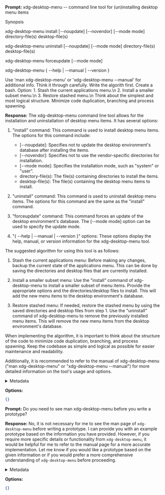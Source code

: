 **Prompt:**
   xdg-desktop-menu -- command line tool for (un)installing
   desktop menu items

Synopsis

   xdg-desktop-menu install [--noupdate] [--novendor] [--mode
   mode] directory-file(s) desktop-file(s)

   xdg-desktop-menu uninstall [--noupdate] [--mode mode]
   directory-file(s) desktop-file(s)

   xdg-desktop-menu forceupdate [--mode mode]

   xdg-desktop-menu { --help | --manual | --version }

Use 'man xdg-desktop-menu' or 'xdg-desktop-menu --manual' for additional info.
 Think it through carefully. Write the algorith first. Create a bash. Option: 1. Stash the current applications menu.\n 2. Install a smaller subset menu.\n 3. Restore stashed menu.\n Think about the simplest and most logical structure. Minimize code duplication, branching and process spawning.

**Response:**
The xdg-desktop-menu command line tool allows for the installation and uninstallation of desktop menu items. It has several options:

1. "install" command: This command is used to install desktop menu items. The options for this command include:
   - [--noupdate]: Specifies not to update the desktop environment's database after installing the items.
   - [--novendor]: Specifies not to use the vendor-specific directories for installation.
   - [--mode mode]: Specifies the installation mode, such as "system" or "user".
   - directory-file(s): The file(s) containing directories to install the items.
   - desktop-file(s): The file(s) containing the desktop menu items to install.

2. "uninstall" command: This command is used to uninstall desktop menu items. The options for this command are the same as the "install" command.

3. "forceupdate" command: This command forces an update of the desktop environment's database. The [--mode mode] option can be used to specify the update mode.

4. "{ --help | --manual | --version }" options: These options display the help, manual, or version information for the xdg-desktop-menu tool.

The suggested algorithm for using this tool is as follows:

1. Stash the current applications menu: Before making any changes, backup the current state of the applications menu. This can be done by saving the directories and desktop files that are currently installed.

2. Install a smaller subset menu: Use the "install" command of xdg-desktop-menu to install a smaller subset of menu items. Provide the appropriate options and the directories/desktop files to install. This will add the new menu items to the desktop environment's database.

3. Restore stashed menu: If needed, restore the stashed menu by using the saved directories and desktop files from step 1. Use the "uninstall" command of xdg-desktop-menu to remove the previously installed menu items. This will remove the new menu items from the desktop environment's database.

When implementing the algorithm, it is important to think about the structure of the code to minimize code duplication, branching, and process spawning. Keep the codebase as simple and logical as possible for easier maintenance and readability.

Additionally, it is recommended to refer to the manual of xdg-desktop-menu ("man xdg-desktop-menu" or "xdg-desktop-menu --manual") for more detailed information on the tool's usage and options.

<details><summary>Metadata</summary>

- Duration: 11251 ms
- Datetime: 2023-08-28T17:40:50.951692
- Model: gpt-3.5-turbo-0613

</details>

**Options:**
```json
{}
```

**Prompt:**
Do you need to see man xdg-desktop-menu before you write a prototype?

**Response:**
No, it is not necessary for me to see the man page of `xdg-desktop-menu` before writing a prototype. I can provide you with an example prototype based on the information you have provided. However, if you require more specific details or functionality from `xdg-desktop-menu`, it would be helpful for me to refer to the manual page for a more accurate implementation. Let me know if you would like a prototype based on the given information or if you would prefer a more comprehensive understanding of `xdg-desktop-menu` before proceeding.

<details><summary>Metadata</summary>

- Duration: 3935 ms
- Datetime: 2023-08-28T17:42:18.833254
- Model: gpt-3.5-turbo-0613

</details>

**Options:**
```json
{}
```

